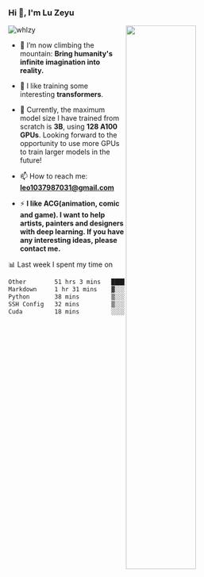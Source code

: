 ### Hi 👋, I'm Lu Zeyu

<img src="https://komarev.com/ghpvc/?username=whlzy&label=Profile%20views&color=0e75b6&style=flat" alt="whlzy" />
<img align="right" width="53%" src="https://github-readme-stats.vercel.app/api?username=whlzy&show_icons=true">

- 🔭 I’m now climbing the mountain: **Bring humanity's infinite imagination into reality.**

- 🌄 I like training some interesting **transformers**.

- 🌠 Currently, the maximum model size I have trained from scratch is **3B**, using **128 A100 GPUs**. Looking forward to the opportunity to use more GPUs to train larger models in the future!

- 📫 How to reach me: **leo1037987031@gmail.com**

- ⚡ **I like ACG(animation, comic and game). I want to help artists, painters and designers with deep learning. If you have any interesting ideas, please contact me.**

📊 Last week I spent my time on

<!--START_SECTION:waka-->

```txt
Other        51 hrs 3 mins   ███████████████████████▓░   94.38 %
Markdown     1 hr 31 mins    ▓░░░░░░░░░░░░░░░░░░░░░░░░   02.83 %
Python       38 mins         ▒░░░░░░░░░░░░░░░░░░░░░░░░   01.19 %
SSH Config   32 mins         ▒░░░░░░░░░░░░░░░░░░░░░░░░   00.99 %
Cuda         18 mins         ░░░░░░░░░░░░░░░░░░░░░░░░░   00.57 %
```

<!--END_SECTION:waka-->

